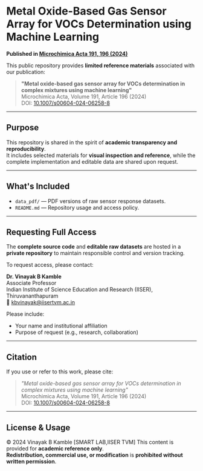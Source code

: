 # Metal Oxide-Based Gas Sensor Array for VOCs Determination using Machine Learning  
**Published in [Microchimica Acta 191, 196 (2024)](https://doi.org/10.1007/s00604-024-06258-8)**

This public repository provides **limited reference materials** associated with our publication:

> **"Metal oxide-based gas sensor array for VOCs determination in complex mixtures using machine learning"**  
> Microchimica Acta, Volume 191, Article 196 (2024)  
> DOI: [10.1007/s00604-024-06258-8](https://doi.org/10.1007/s00604-024-06258-8)

---

## Purpose

This repository is shared in the spirit of **academic transparency and reproducibility**.  
It includes selected materials for **visual inspection and reference**, while the complete implementation and editable data are shared upon request.

---

## What's Included

- `data_pdf/` — PDF versions of raw sensor response datasets.
- `README.md` — Repository usage and access policy.

---

## Requesting Full Access

The **complete source code** and **editable raw datasets** are hosted in a **private repository** to maintain responsible control and version tracking.

To request access, please contact:

**Dr. Vinayak B Kamble**  
Associate Professor  
Indian Institute of Science Education and Research (IISER), Thiruvananthapuram  
📧 kbvinayak@iisertvm.ac.in

Please include:
- Your name and institutional affiliation
- Purpose of request (e.g., research, collaboration)

---

## Citation

If you use or refer to this work, please cite:

> _"Metal oxide-based gas sensor array for VOCs determination in complex mixtures using machine learning"_  
> Microchimica Acta, Volume 191, Article 196 (2024)  
> DOI: [10.1007/s00604-024-06258-8](https://doi.org/10.1007/s00604-024-06258-8)

---

## License & Usage

© 2024 Vinayak B Kamble [SMART LAB,IISER TVM] 
This content is provided for **academic reference only**.  
**Redistribution, commercial use, or modification** is **prohibited without written permission**.
